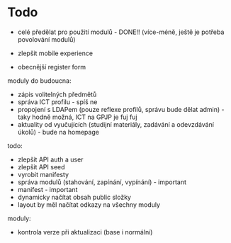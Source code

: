 # Todo

 - celé předělat pro použití modulů - DONE!! (více-méně, ještě je potřeba povolování modulů)

 - zlepšit mobile experience
 - obecnější register form

moduly do budoucna:
 - zápis volitelných předmětů
 - správa ICT profilu - spíš ne
 - propojení s LDAPem (pouze reflexe profilů, správu bude dělat admin) - taky hodně možná, ICT na GPJP je fuj fuj
 - aktuality od vyučujících (studijní materiály, zadávání a odevzdávání úkolů) - bude na homepage

todo:
 - zlepšit API auth a user
 - zlepšit API seed
 - vyrobit manifesty
 - správa modulů (stahování, zapínání, vypínání) - important
 - manifest - important
 - dynamicky načítat obsah public složky
 - layout by měl načítat odkazy na všechny moduly

moduly:
 - kontrola verze při aktualizaci (base i normální)